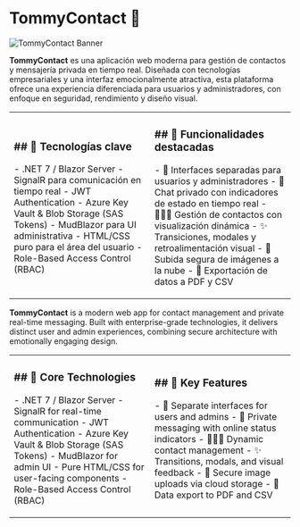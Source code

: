 # TommyContact 📇

![TommyContact Banner](./assets/TommyChatBanner.png)

**TommyContact** es una aplicación web moderna para gestión de contactos y mensajería privada en tiempo real. Diseñada con tecnologías empresariales y una interfaz emocionalmente atractiva, esta plataforma ofrece una experiencia diferenciada para usuarios y administradores, con enfoque en seguridad, rendimiento y diseño visual.
<table>
  <tr>
    <td width="50%">
      <h3>## 🚀 Tecnologías clave</h3>
      <p>- .NET 7 / Blazor Server
	- SignalR para comunicación en tiempo real
	- JWT Authentication
	- Azure Key Vault & Blob Storage (SAS Tokens)
	- MudBlazor para UI administrativa
	- HTML/CSS puro para el área del usuario
	- Role-Based Access Control (RBAC)</p>
    </td>
    <td width="50%">
      <h3>## 🎯 Funcionalidades destacadas</h3>
      <p>- 📱 Interfaces separadas para usuarios y administradores
	- 💬 Chat privado con indicadores de estado en tiempo real
	- 🧑‍🤝‍🧑 Gestión de contactos con visualización dinámica
	- ✨ Transiciones, modales y retroalimentación visual
	- 📸 Subida segura de imágenes a la nube
	- 📄 Exportación de datos a PDF y CSV</p>
    </td>
  </tr>
</table>

**TommyContact** is a modern web app for contact management and private real-time messaging. Built with enterprise-grade technologies, it delivers distinct user and admin experiences, combining secure architecture with emotionally engaging design.
<table>
  <tr>
    <td width="50%">
      <h3>## 🚀 Core Technologies</h3>
      <p>- .NET 7 / Blazor Server
	- SignalR for real-time communication
	- JWT Authentication
	- Azure Key Vault & Blob Storage (SAS Tokens)
	- MudBlazor for admin UI
	- Pure HTML/CSS for user-facing components
	- Role-Based Access Control (RBAC)</p>
    </td>
    <td width="50%">
      <h3>## 🎯 Key Features</h3>
      <p>- 📱 Separate interfaces for users and admins
	- 💬 Private messaging with online status indicators
	- 🧑‍🤝‍🧑 Dynamic contact management
	- ✨ Transitions, modals, and visual feedback
	- 📸 Secure image uploads via cloud storage
	- 📄 Data export to PDF and CSV</p>
    </td>
  </tr>
</table>
